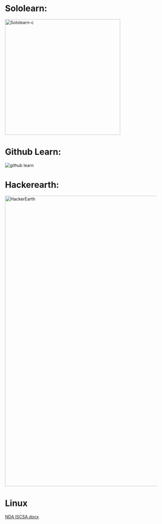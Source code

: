 # Sololearn:

<img width="382" alt="Sololearn-c" src="https://user-images.githubusercontent.com/98828082/155966360-93d6840d-cc29-479c-a38e-6d42cbced58a.png">

 # Github Learn:

 ![github learn](https://user-images.githubusercontent.com/98828082/155966921-0e105f3c-ab7e-4200-a4f2-20ce6d0ec279.jpg)

# Hackerearth:

<img width="960" alt="HackerEarth" src="https://user-images.githubusercontent.com/98828082/155968054-27266200-897b-459e-bb55-e598bbaa25a7.png">

# Linux

[NDA ISCSA.docx](https://github.com/manojparvis/M1-Projectgoals/files/8152593/NDA.ISCSA.docx)